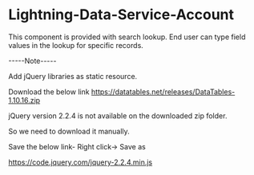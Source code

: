 # Lightning-Data-Service-Account

This component is provided with search lookup. 
End user can type field values in the lookup for specific records.

-----Note-----

Add jQuery libraries as static resource.

Download the below link
https://datatables.net/releases/DataTables-1.10.16.zip

jQuery version 2.2.4 is not available on the downloaded zip folder.

So we need to download it manually.

Save the below link-  Right click-> Save as

https://code.jquery.com/jquery-2.2.4.min.js
